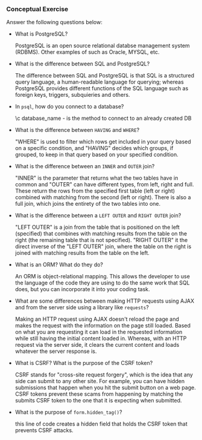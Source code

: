 ### Conceptual Exercise

Answer the following questions below:

- What is PostgreSQL?

    PostgreSQL is an open source  relational databse management system (RDBMS). Other examples of such as Oracle, MYSQL, etc.

- What is the difference between SQL and PostgreSQL?

    The difference between SQL and PostgreSQL is that SQL is a structured query language, a human-readable language for querying; whereas PostgreSQL provides different functions of the SQL language such as foreign keys, triggers, subquieries and others.

- In `psql`, how do you connect to a database?

    \c database_name - is the method to connect to an already created DB

- What is the difference between `HAVING` and `WHERE`?

    "WHERE" is used to filter which rows get included in your query based on a specific condition, and "HAVING" decides which groups, if grouped, to keep in that query based on your specified condition.

- What is the difference between an `INNER` and `OUTER` join?

    "INNER" is the parameter that returns what the two tables have in common and "OUTER" can have different types, from left, right and full. These return the rows from the specified first table (left or right) combined with matching from the second (left or right). There is also a full join, which joins the entirety of the two tables into one.

- What is the difference between a `LEFT OUTER` and `RIGHT OUTER` join?

    "LEFT OUTER" is a join from the table that is positioned on the left (specified) that combines with matching results from the table on the right (the remaining table that is not specified). "RIGHT OUTER" it the direct inverse of the "LEFT OUTER" join, where the table on the right is joined with matching results from the table on the left.

- What is an ORM? What do they do?

    An ORM is object-relational mapping. This allows the developer to use the language of the code they are using to do the same work that SQL does, but you can incorporate it into your coding task. 

- What are some differences between making HTTP requests using AJAX 
  and from the server side using a library like `requests`?

    Making an HTTP request using AJAX doesn't reload the page and makes the request with the information on the page still loaded. Based on what you are requesting it can load in the requested information while still having the initial content loaded in. Whereas, with an HTTP request via the server side, it clears the current content and loads whatever the server response is.

- What is CSRF? What is the purpose of the CSRF token?

    CSRF stands for "cross-site request forgery", which is the idea that any side can submit to any other site. For example, you can have hidden submissions that happen when you hit the submit button on a web page. CSRF tokens prevent these scams from happening by matching the submits CSRF token to the one that it is expecting when submitted.

- What is the purpose of `form.hidden_tag()`?

    this line of code creates a hidden field that holds the CSRF token that prevents CSRF attacks. 
